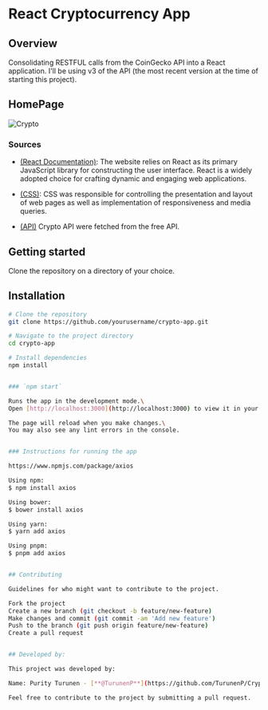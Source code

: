 # React Cryptocurrency App

## Overview

Consolidating RESTFUL calls from the CoinGecko API into a React application. I'll be using v3 of the API (the most recent version at the time of starting this project).

## HomePage

![Crypto](https://github.com/TurunenP/Crypto-App/assets/43337898/5324a398-4996-4434-aaa2-405cc58dccb9)


### Sources

- [(React Documentation)](https://legacy.reactjs.org/docs/getting-started.html): The website relies on React as its primary JavaScript library for constructing the user interface. React is a widely adopted choice for crafting dynamic and engaging web applications.

- [(CSS)](https://web.dev/learn/css/): CSS was responsible for controlling the presentation and layout of web pages as well as implementation of responsiveness and media queries.

- [(API)](https://www.coingecko.com/en/api/documentation) Crypto API were fetched from the free API.


## Getting started
Clone the repository on a directory of your choice.


## Installation

```bash
# Clone the repository
git clone https://github.com/yourusername/crypto-app.git

# Navigate to the project directory
cd crypto-app

# Install dependencies
npm install


### `npm start`

Runs the app in the development mode.\
Open [http://localhost:3000](http://localhost:3000) to view it in your browser.

The page will reload when you make changes.\
You may also see any lint errors in the console.


### Instructions for running the app

https://www.npmjs.com/package/axios

Using npm: 
$ npm install axios

Using bower:
$ bower install axios

Using yarn:
$ yarn add axios

Using pnpm:
$ pnpm add axios


## Contributing

Guidelines for who might want to contribute to the project.

Fork the project
Create a new branch (git checkout -b feature/new-feature)
Make changes and commit (git commit -am 'Add new feature')
Push to the branch (git push origin feature/new-feature)
Create a pull request


## Developed by:

This project was developed by:

Name: Purity Turunen - [**@TurunenP**](https://github.com/TurunenP/Crypto-App)

Feel free to contribute to the project by submitting a pull request.
